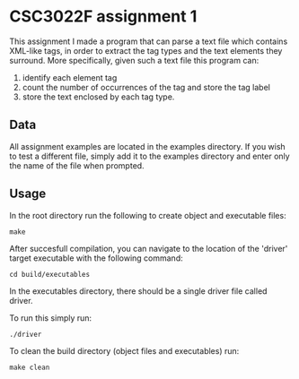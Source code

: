 # CSC3022F assignment 1

This assignment I made a program that can parse a text file which contains XML-like tags, in order to extract the tag types and the text elements they surround. More specifically, given such a text file this program can:

1. identify each element tag
2. count the number of occurrences of the tag and store the tag label 
3. store the text enclosed by each tag type.

## Data

All assignment examples are located in the examples directory. If you wish to test a different file, simply add it to the examples directory and enter only the name of the file when prompted.


## Usage

In the root directory run the following to create object and executable files:

```
make
```

After succesfull compilation, you can navigate to the location of the 'driver' target executable with the following command:

```
cd build/executables
```

In the executables directory, there should be a single driver file called driver.

To run this simply run: 
 
```
./driver
```

To clean the build directory (object files and executables) run:

```
make clean
```

